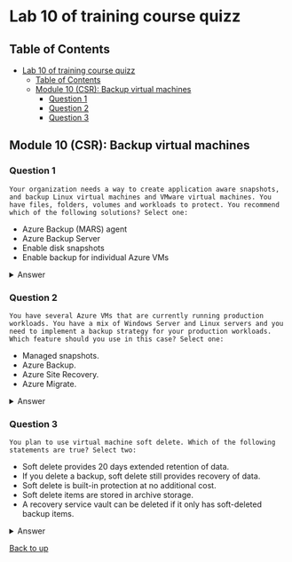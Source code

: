 # Lab 10 of training course quizz

## Table of Contents

- [Lab 10 of training course quizz](#lab-10-of-training-course-quizz)
  - [Table of Contents](#table-of-contents)
  - [Module 10 (CSR): Backup virtual machines](#module-10-csr-backup-virtual-machines)
    - [Question 1](#question-1)
    - [Question 2](#question-2)
    - [Question 3](#question-3)

## Module 10 (CSR): Backup virtual machines

### Question 1

`Your organization needs a way to create application aware snapshots, and backup Linux virtual machines and VMware virtual machines. You have files, folders, volumes and workloads to protect. You recommend which of the following solutions?
Select one:`

- Azure Backup (MARS) agent
- Azure Backup Server
- Enable disk snapshots
- Enable backup for individual Azure VMs

<details>
    <summary>Answer</summary>

    - Azure Backup Server

    > Why?

    Azure backup server provides app aware snapshots, support for Linux virtual machines and VMware virtual machines. Backup server can protect files, folders, volumes, and workloads.

</details>

### Question 2

`You have several Azure VMs that are currently running production workloads. You have a mix of Windows Server and Linux servers and you need to implement a backup strategy for your production workloads. Which feature should you use in this case?
Select one:`

- Managed snapshots.
- Azure Backup.
- Azure Site Recovery.
- Azure Migrate.

<details>
    <summary>Answer</summary>

    - Azure Backup

    > Why?

    For backing up Azure virtual machines running production workloads, use Azure Backup. Azure Backup supports application-consistent backups for both Windows and Linux virtual machines. Azure Site Recovery coordinates virtual-machine and physical-server replication, failover, and failback, but Azure Backup will protect and restore data at a more granular level. Managed snapshots provide a read-only full copy of a managed disk, and is an ideal solution in development and test environments, but Azure Backup is the better option for your production workloads.

</details>

### Question 3

`You plan to use virtual machine soft delete. Which of the following statements are true?
Select two:`

- Soft delete provides 20 days extended retention of data.
- If you delete a backup, soft delete still provides recovery of data.
- Soft delete is built-in protection at no additional cost.
- Soft delete items are stored in archive storage.
- A recovery service vault can be deleted if it only has soft-deleted backup items.

<details>
    <summary>Answer</summary>

    - Soft delete is built-in protection at no additional cost.
    - If you delete a backup, soft delete still provides recovery of data.
    > Why?

    If you delete a backup, soft delete still provides recovery of data. Soft delete is built-in protection at no additional cost.

</details>

[Back to up]((#table-of-contents))
